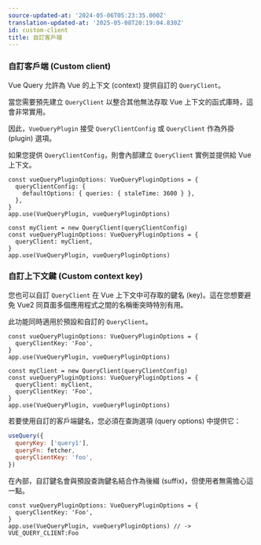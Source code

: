 ```yaml
---
source-updated-at: '2024-05-06T05:23:35.000Z'
translation-updated-at: '2025-05-08T20:19:04.830Z'
id: custom-client
title: 自訂客戶端
---
```


### 自訂客戶端 (Custom client)

Vue Query 允許為 Vue 的上下文 (context) 提供自訂的 `QueryClient`。

當您需要預先建立 `QueryClient` 以整合其他無法存取 Vue 上下文的函式庫時，這會非常實用。

因此，`VueQueryPlugin` 接受 `QueryClientConfig` 或 `QueryClient` 作為外掛 (plugin) 選項。

如果您提供 `QueryClientConfig`，則會內部建立 `QueryClient` 實例並提供給 Vue 上下文。

```tsx
const vueQueryPluginOptions: VueQueryPluginOptions = {
  queryClientConfig: {
    defaultOptions: { queries: { staleTime: 3600 } },
  },
}
app.use(VueQueryPlugin, vueQueryPluginOptions)
```

```tsx
const myClient = new QueryClient(queryClientConfig)
const vueQueryPluginOptions: VueQueryPluginOptions = {
  queryClient: myClient,
}
app.use(VueQueryPlugin, vueQueryPluginOptions)
```

### 自訂上下文鍵 (Custom context key)

您也可以自訂 `QueryClient` 在 Vue 上下文中可存取的鍵名 (key)。這在您想要避免 Vue2 同頁面多個應用程式之間的名稱衝突時特別有用。

此功能同時適用於預設和自訂的 `QueryClient`。

```tsx
const vueQueryPluginOptions: VueQueryPluginOptions = {
  queryClientKey: 'Foo',
}
app.use(VueQueryPlugin, vueQueryPluginOptions)
```

```tsx
const myClient = new QueryClient(queryClientConfig)
const vueQueryPluginOptions: VueQueryPluginOptions = {
  queryClient: myClient,
  queryClientKey: 'Foo',
}
app.use(VueQueryPlugin, vueQueryPluginOptions)
```

若要使用自訂的客戶端鍵名，您必須在查詢選項 (query options) 中提供它：

```js
useQuery({
  queryKey: ['query1'],
  queryFn: fetcher,
  queryClientKey: 'foo',
})
```

在內部，自訂鍵名會與預設查詢鍵名結合作為後綴 (suffix)，但使用者無需擔心這一點。

```tsx
const vueQueryPluginOptions: VueQueryPluginOptions = {
  queryClientKey: 'Foo',
}
app.use(VueQueryPlugin, vueQueryPluginOptions) // -> VUE_QUERY_CLIENT:Foo
```
